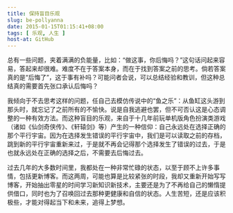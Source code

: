 ```yaml
---
title: 保持盲目乐观
slug: be-pollyanna
date: 2015-01-15T01:15:41+08:00
tags: [ 乐观, 人生 ]
host-at: GitHub
---
```

总有一些问题，夹着满满的负能量，比如：“做这事，你后悔吗？”这句话问起来容易，答起来却很难。难度不在于答案本身，而在于找到答案之前的思考。倘若答案真的是“后悔了”，这于事有补吗？可能问者会说，可以总结经验和教训，但这种总结真的需要首先张口承认后悔吗？

我倾向于不去思考这样的问题，任自己去模仿传说中的“鱼之乐”：从鱼缸这头游到那头时，就忘记了之前所有的不愉快。说是自我逃避也罢，但不可否认这是心态调整的一种有效方法。而这种盲目的乐观，来自于十几年前玩单机版角色扮演类游戏（诸如《仙剑奇侠传》、《轩辕剑》等）产生的一种信仰：自己永远处在选择正确的那个平行宇宙。因为在选择发生错误的平行宇宙中，我们是可以读取之前的存档，跳到新的平行宇宙重新来过，于是就不再会记得那个选择发生了错误的过去，于是也就永远处在正确的选择之后，不需要去后悔过去。

过去几年的大多数时间里，我都处在一种非常忙碌的状态，以至于顾不上许多事情，包括更新博客。而这两周，可能也算是比较紧张的时段，我却又重新开始写写博客，开始抽出零星的时间学习新知识新技术，主要还是为了不再给自己的懒惰提供借口，同时也为了召唤回过去那种更健康和自信的状态。人生苦短，还是应该积极些，才能对得起当下和未来，追得上梦想。
